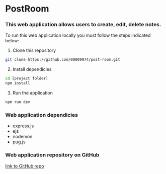 # PostRoom

### This web application allows users to create, edit, delete notes.

To run this web application locally you must follow the steps indicated below:

1. Clone this repository
```bash
git clone https://github.com/00009974/post-room.git
```

2. Install dependicies
```bash
cd [project folder]
npm install
```

3. Run the application
```bash
npm run dev
```

### Web application dependicies
- express.js
- ejs
- nodemon
- pug.js

### Web application repository on GitHub
[link to GitHub repo](https://github.com/00009974/post-room.git)



